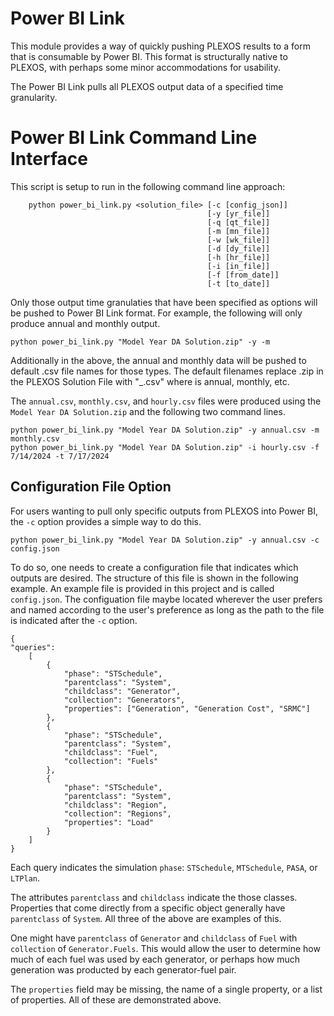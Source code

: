 # Power BI Link
This module provides a way of quickly pushing PLEXOS results to a form that is 
consumable by Power BI. This format is structurally native to PLEXOS, with perhaps 
some minor accommodations for usability.

The Power BI Link pulls all PLEXOS output data of a specified time granularity.

# Power BI Link Command Line Interface
This script is setup to run in the following command line approach:
```
    python power_bi_link.py <solution_file> [-c [config_json]]
                                            [-y [yr_file]]
                                            [-q [qt_file]]
                                            [-m [mn_file]]
                                            [-w [wk_file]]
                                            [-d [dy_file]]
                                            [-h [hr_file]]
                                            [-i [in_file]]
                                            [-f [from_date]]
                                            [-t [to_date]]
```
Only those output time granulaties that have been specified as options will be pushed 
to Power BI Link format. For example, the following will only produce annual and 
monthly output.
```
python power_bi_link.py "Model Year DA Solution.zip" -y -m
```
Additionally in the above, the annual and monthly data will be pushed to default .csv
file names for those types. The default filenames replace .zip in the PLEXOS Solution 
File with "_<timestep>.csv" where <timestep> is annual, monthly, etc.

The ```annual.csv```, ```monthly.csv```, and ```hourly.csv``` files were produced
using the ```Model Year DA Solution.zip``` and the following two command lines.

```
python power_bi_link.py "Model Year DA Solution.zip" -y annual.csv -m monthly.csv
python power_bi_link.py "Model Year DA Solution.zip" -i hourly.csv -f 7/14/2024 -t 7/17/2024
```

## Configuration File Option
For users wanting to pull only specific outputs from PLEXOS into Power BI, the ```-c```
option provides a simple way to do this. 

```
python power_bi_link.py "Model Year DA Solution.zip" -y annual.csv -c config.json
```

To do so, one needs to create a configuration file that indicates which outputs are desired. 
The structure of this file is shown in the following example. An example file is provided
in this project and is called ```config.json```. The configuation file maybe located wherever
the user prefers and named according to the user's preference as long as the path to the file
is indicated after the ```-c``` option.

```
{
"queries": 
    [
        {
            "phase": "STSchedule",
            "parentclass": "System",
            "childclass": "Generator",
            "collection": "Generators",
            "properties": ["Generation", "Generation Cost", "SRMC"]
        },
        {
            "phase": "STSchedule",
            "parentclass": "System",
            "childclass": "Fuel",
            "collection": "Fuels"
        },
        {
            "phase": "STSchedule",
            "parentclass": "System",
            "childclass": "Region",
            "collection": "Regions",
            "properties": "Load"
        }
    ]
}
```

Each query indicates the simulation ```phase```: ```STSchedule```, ```MTSchedule```, ```PASA```, or ```LTPlan```.

The attributes ```parentclass``` and ```childclass``` indicate the those classes. Properties that come directly 
from a specific object generally have ```parentclass``` of ```System```. All three of the above are examples of this.

One might have ```parentclass``` of ```Generator``` and ```childclass``` of ```Fuel``` with ```collection```
of ```Generator.Fuels```. This would allow the user to determine how much of each fuel was used by each generator, 
or perhaps how much generation was producted by each generator-fuel pair.

The ```properties``` field may be missing, the name of a single property, or a list of properties. All of these are
demonstrated above.